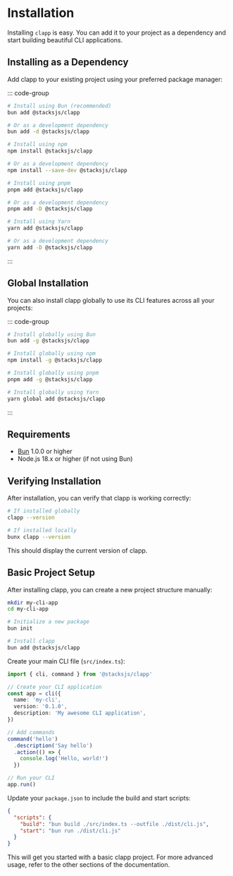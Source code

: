 # Installation

Installing `clapp` is easy. You can add it to your project as a dependency and start building beautiful CLI applications.

## Installing as a Dependency

Add clapp to your existing project using your preferred package manager:

::: code-group

```bash [bun]
# Install using Bun (recommended)
bun add @stacksjs/clapp

# Or as a development dependency
bun add -d @stacksjs/clapp
```

```bash [npm]
# Install using npm
npm install @stacksjs/clapp

# Or as a development dependency
npm install --save-dev @stacksjs/clapp
```

```bash [pnpm]
# Install using pnpm
pnpm add @stacksjs/clapp

# Or as a development dependency
pnpm add -D @stacksjs/clapp
```

```bash [yarn]
# Install using Yarn
yarn add @stacksjs/clapp

# Or as a development dependency
yarn add -D @stacksjs/clapp
```

:::

## Global Installation

You can also install clapp globally to use its CLI features across all your projects:

::: code-group

```bash [bun]
# Install globally using Bun
bun add -g @stacksjs/clapp
```

```bash [npm]
# Install globally using npm
npm install -g @stacksjs/clapp
```

```bash [pnpm]
# Install globally using pnpm
pnpm add -g @stacksjs/clapp
```

```bash [yarn]
# Install globally using Yarn
yarn global add @stacksjs/clapp
```

:::

## Requirements

- [Bun](https://bun.sh/) 1.0.0 or higher
- Node.js 18.x or higher (if not using Bun)

## Verifying Installation

After installation, you can verify that clapp is working correctly:

```bash
# If installed globally
clapp --version

# If installed locally
bunx clapp --version
```

This should display the current version of clapp.

## Basic Project Setup

After installing clapp, you can create a new project structure manually:

```bash
mkdir my-cli-app
cd my-cli-app

# Initialize a new package
bun init

# Install clapp
bun add @stacksjs/clapp
```

Create your main CLI file (`src/index.ts`):

```ts
import { cli, command } from '@stacksjs/clapp'

// Create your CLI application
const app = cli({
  name: 'my-cli',
  version: '0.1.0',
  description: 'My awesome CLI application',
})

// Add commands
command('hello')
  .description('Say hello')
  .action(() => {
    console.log('Hello, world!')
  })

// Run your CLI
app.run()
```

Update your `package.json` to include the build and start scripts:

```json
{
  "scripts": {
    "build": "bun build ./src/index.ts --outfile ./dist/cli.js",
    "start": "bun run ./dist/cli.js"
  }
}
```

This will get you started with a basic clapp project. For more advanced usage, refer to the other sections of the documentation.
